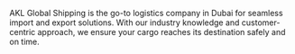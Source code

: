 AKL Global Shipping is the go-to logistics company in Dubai for seamless import and export solutions. With our industry knowledge and customer-centric approach, we ensure your cargo reaches its destination safely and on time.
<!---
aklglobal/aklglobal 
--->
